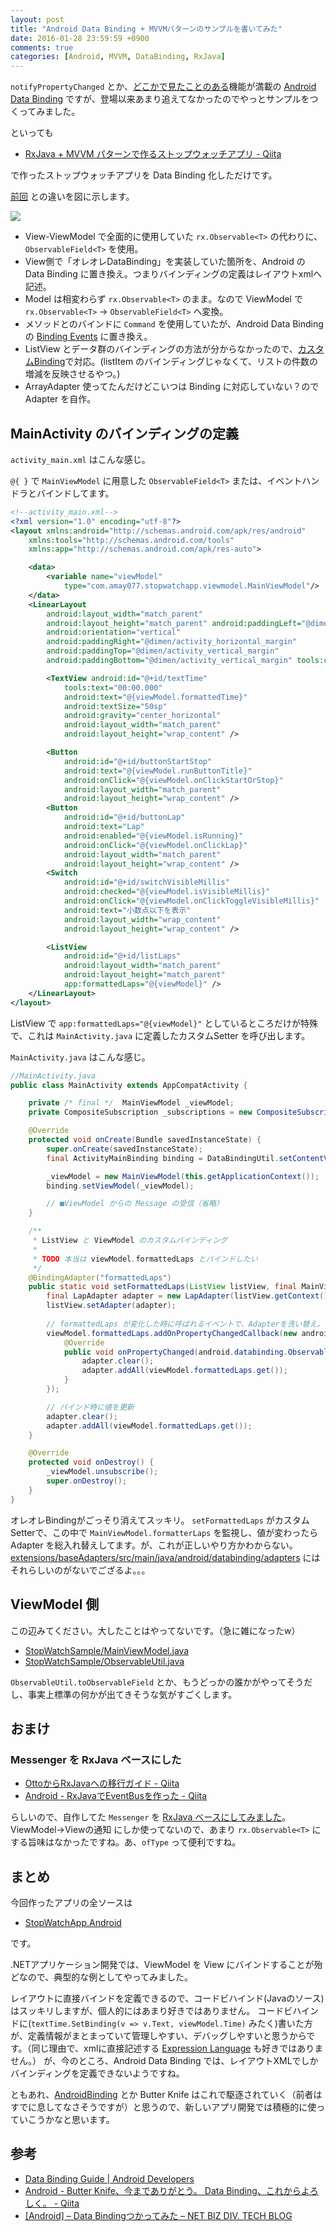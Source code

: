 ```yaml
---
layout: post
title: "Android Data Binding + MVVMパターンのサンプルを書いてみた"
date: 2016-01-28 23:59:59 +0900
comments: true
categories: [Android, MVVM, DataBinding, RxJava]
---
```


``notifyPropertyChanged`` とか、[どこかで見たことのある](https://ufcpp.wordpress.com/2009/12/28/inotifypropertychanged-%E3%81%AE%E5%AE%9F%E8%A3%85/)機能が満載の [Android Data Binding](http://developer.android.com/intl/ja/tools/data-binding/guide.html) ですが、登場以来あまり追えてなかったのでやっとサンプルをつくってみました。
<!--more-->

といっても

* [RxJava + MVVM パターンで作るストップウォッチアプリ - Qiita](http://qiita.com/amay077/items/8464a22e3063642112ed)

で作ったストップウォッチアプリを Data Binding 化しただけです。

[前回](http://qiita.com/amay077/items/8464a22e3063642112ed#model-viewmodel-viewmvvm-%E3%81%A7%E8%80%83%E3%81%88%E3%82%8B) との違いを図に示します。

![](https://dl.dropboxusercontent.com/u/264530/qiita/rxjava_mvvm_stopwatch_03.png)

* View-ViewModel で全面的に使用していた ``rx.Observable<T>`` の代わりに、``ObservableField<T>`` を使用。
* View側で「オレオレDataBinding」を実装していた箇所を、Android の Data Binding に置き換え。つまりバインディングの定義はレイアウトxmlへ記述。
* Model は相変わらず ``rx.Observable<T>`` のまま。なので ViewModel で ``rx.Observable<T>`` → ``ObservableField<T>`` へ変換。
* メソッドとのバインドに ``Command`` を使用していたが、Android Data Binding の [Binding Events](http://developer.android.com/intl/ja/tools/data-binding/guide.html#binding_events) に置き換え。
* ListView とデータ群のバインディングの方法が分からなかったので、[カスタムBinding](http://developer.android.com/intl/ja/tools/data-binding/guide.html#custom_setters)で対応。(listItem のバインディングじゃなくて、リストの件数の増減を反映させるやつ。)
* ArrayAdapter 使ってたんだけどこいつは Binding に対応していない？ので Adapter を自作。 

## MainActivity のバインディングの定義

``activity_main.xml`` はこんな感じ。

``@{ }`` で  ``MainViewModel`` に用意した ``ObservableField<T>`` または、イベントハンドラとバインドしてます。

```xml 
<!--activity_main.xml-->
<?xml version="1.0" encoding="utf-8"?>
<layout xmlns:android="http://schemas.android.com/apk/res/android"
    xmlns:tools="http://schemas.android.com/tools"
    xmlns:app="http://schemas.android.com/apk/res-auto">

    <data>
        <variable name="viewModel"
            type="com.amay077.stopwatchapp.viewmodel.MainViewModel"/>
    </data>
    <LinearLayout
        android:layout_width="match_parent"
        android:layout_height="match_parent" android:paddingLeft="@dimen/activity_horizontal_margin"
        android:orientation="vertical"
        android:paddingRight="@dimen/activity_horizontal_margin"
        android:paddingTop="@dimen/activity_vertical_margin"
        android:paddingBottom="@dimen/activity_vertical_margin" tools:context=".MainActivity">

        <TextView android:id="@+id/textTime"
            tools:text="00:00.000"
            android:text="@{viewModel.formattedTime}"
            android:textSize="50sp"
            android:gravity="center_horizontal"
            android:layout_width="match_parent"
            android:layout_height="wrap_content" />

        <Button
            android:id="@+id/buttonStartStop"
            android:text="@{viewModel.runButtonTitle}"
            android:onClick="@{viewModel.onClickStartOrStop}"
            android:layout_width="match_parent"
            android:layout_height="wrap_content" />
        <Button
            android:id="@+id/buttonLap"
            android:text="Lap"
            android:enabled="@{viewModel.isRunning}"
            android:onClick="@{viewModel.onClickLap}"
            android:layout_width="match_parent"
            android:layout_height="wrap_content" />
        <Switch
            android:id="@+id/switchVisibleMillis"
            android:checked="@{viewModel.isVisibleMillis}"
            android:onClick="@{viewModel.onClickToggleVisibleMillis}"
            android:text="小数点以下を表示"
            android:layout_width="wrap_content"
            android:layout_height="wrap_content" />

        <ListView
            android:id="@+id/listLaps"
            android:layout_width="match_parent"
            android:layout_height="match_parent"
            app:formattedLaps="@{viewModel}" />
    </LinearLayout>
</layout>
```

ListView で ``app:formattedLaps="@{viewModel}"`` としているところだけが特殊で、これは ``MainActivity.java`` に定義したカスタムSetter を呼び出します。

``MainActivity.java`` はこんな感じ。

```java 
//MainActivity.java
public class MainActivity extends AppCompatActivity {

    private /* final */  MainViewModel _viewModel;
    private CompositeSubscription _subscriptions = new CompositeSubscription();

    @Override
    protected void onCreate(Bundle savedInstanceState) {
        super.onCreate(savedInstanceState);
        final ActivityMainBinding binding = DataBindingUtil.setContentView(this, R.layout.activity_main);

        _viewModel = new MainViewModel(this.getApplicationContext());
        binding.setViewModel(_viewModel);

        // ■ViewModel からの Message の受信（省略）
    }

    /**
     * ListView と ViewModel のカスタムバインディング
     *
     * TODO 本当は viewModel.formattedLaps とバインドしたい
     */
    @BindingAdapter("formattedLaps")
    public static void setFormattedLaps(ListView listView, final MainViewModel viewModel) {
        final LapAdapter adapter = new LapAdapter(listView.getContext());
        listView.setAdapter(adapter);
        
        // formattedLaps が変化した時に呼ばれるイベントで、Adapterを洗い替え。
        viewModel.formattedLaps.addOnPropertyChangedCallback(new android.databinding.Observable.OnPropertyChangedCallback() {
            @Override
            public void onPropertyChanged(android.databinding.Observable sender, int propertyId) {
                adapter.clear();
                adapter.addAll(viewModel.formattedLaps.get());
            }
        });

        // バインド時に値を更新
        adapter.clear();
        adapter.addAll(viewModel.formattedLaps.get());
    }

    @Override
    protected void onDestroy() {
        _viewModel.unsubscribe();
        super.onDestroy();
    }
}
```

オレオレBindingがごっそり消えてスッキリ。
``setFormattedLaps`` がカスタムSetterで、この中で ``MainViewModel.formatterLaps`` を監視し、値が変わったら Adapter を総入れ替えしてます。が、これが正しいやり方かわからない。
[extensions/baseAdapters/src/main/java/android/databinding/adapters](https://android.googlesource.com/platform/frameworks/data-binding/+/android-6.0.0_r7/extensions/baseAdapters/src/main/java/android/databinding/adapters) にはそれらしいのがないでござるよ。。。

## ViewModel 側

この辺みてください。大したことはやってないです。（急に雑になったw）

* [StopWatchSample/MainViewModel.java](https://github.com/amay077/StopWatchSample/blob/android_data_binding_v1_20160128/StopWatchAppAndroid/app/src/main/java/com/amay077/stopwatchapp/viewmodel/MainViewModel.java)
* [StopWatchSample/ObservableUtil.java](https://github.com/amay077/StopWatchSample/blob/android_data_binding_v1_20160128/StopWatchAppAndroid/app/src/main/java/com/amay077/stopwatchapp/viewmodel/ObservableUtil.java)

``ObservableUtil.toObservableField`` とか、もうどっかの誰かがやってそうだし、事実上標準の何かが出てきそうな気がすごくします。

## おまけ

### Messenger を RxJava ベースにした

* [OttoからRxJavaへの移行ガイド - Qiita](http://qiita.com/yyaammaa/items/57d8baa1e80346e67e47)
* [Android - RxJavaでEventBusを作った - Qiita](http://qiita.com/kubode/items/a4ece37834446c9a39c8)

らしいので、自作してた ``Messenger`` を [RxJava ベースにしてみました](https://github.com/amay077/StopWatchSample/blob/android_data_binding_v1_20160128/StopWatchAppAndroid/app/src/main/java/com/amay077/stopwatchapp/frameworks/messengers/Messenger.java)。
ViewModel→Viewの通知
にしか使ってないので、あまり ``rx.Observable<T>`` にする旨味はなかったですね。あ、``ofType`` って便利ですね。

## まとめ

今回作ったアプリの全ソースは

* [StopWatchApp.Android](https://github.com/amay077/StopWatchSample/tree/android_data_binding_v1_20160128/StopWatchAppXamarin/StopWatchApp.Android)

です。

.NETアプリケーション開発では、ViewModel を View にバインドすることが殆どなので、典型的な例としてやってみました。

レイアウトに直接バインドを定義できるので、コードビハインド(Javaのソース)はスッキリしますが、個人的にはあまり好きではありません。
コードビハインドに(``textTime.SetBinding(v => v.Text, viewModel.Time)`` みたく)書いた方が、定義情報がまとまっていて管理しやすい、デバッグしやすいと思うからです。（同じ理由で、xmlに直接記述する [Expression Language](http://developer.android.com/intl/ja/tools/data-binding/guide.html#expression_language) も好きではありません。）
が、今のところ、Android Data Binding では、レイアウトXMLでしかバインディングを定義できないようですね。

ともあれ、[AndroidBinding](https://github.com/gueei/AndroidBinding) とか Butter Knife はこれで駆逐されていく（前者はすでに息してなさそうですが）と思うので、新しいアプリ開発では積極的に使っていこうかなと思います。

## 参考

* [Data Binding Guide | Android Developers](http://developer.android.com/intl/ja/tools/data-binding/guide.html)
* [Android - Butter Knife、今までありがとう。 Data Binding、これからよろしく。 - Qiita](http://qiita.com/izumin5210/items/2784576d86ce6b9b51e6#after-listview)
* [[Android] – Data Bindingつかってみた – NET BIZ DIV. TECH BLOG](http://tech.recruit-mp.co.jp/mobile/android-data-binding/)

